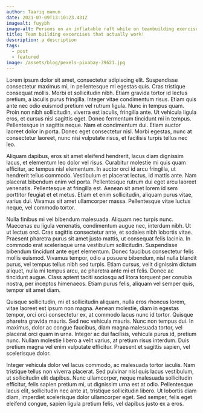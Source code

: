 ```yaml
---
author: Taariq mamun
date: 2021-07-09T13:10:23.431Z
imagealt: fuyybh
image-alt: Persons on an inflatable raft while on teambuilding exercise
title: Team building excercises that actually work!
description: a description
tags:
  - post
  - featured
image: /assets/blog/pexels-pixabay-39621.jpg
---
```

Lorem ipsum dolor sit amet, consectetur adipiscing elit. Suspendisse consectetur maximus mi, in pellentesque mi egestas quis. Cras tristique consequat mollis. Morbi et sollicitudin nibh. Etiam gravida tortor id lectus pretium, a iaculis purus fringilla. Integer vitae condimentum risus. Etiam quis ante nec odio euismod pretium vel rutrum ligula. Nunc in tempus quam. Proin non nibh sollicitudin, viverra est iaculis, fringilla ante. Ut vehicula ligula eros, et cursus nisl sagittis eget. Donec fermentum tincidunt mi in tempus. Pellentesque in sagittis neque. Nam et condimentum dui. Etiam auctor laoreet dolor in porta. Donec eget consectetur nisl. Morbi egestas, nunc at consectetur laoreet, nunc nisi vulputate risus, et facilisis turpis tellus nec leo.

Aliquam dapibus, eros sit amet eleifend hendrerit, lacus diam dignissim lacus, et elementum leo dolor vel risus. Curabitur molestie mi quis quam efficitur, ac tempus nisl elementum. In auctor orci id arcu fringilla, ut hendrerit tellus commodo. Vestibulum et placerat lectus, id mattis ante. Nam placerat bibendum enim vel porta. Pellentesque rutrum dui eget arcu laoreet venenatis. Pellentesque at fringilla est. Aenean sit amet lorem id sem porttitor feugiat et et metus. Etiam et enim sollicitudin, aliquam purus vitae, varius dui. Vivamus sit amet ullamcorper massa. Pellentesque vitae luctus neque, vel commodo tortor.

Nulla finibus mi vel bibendum malesuada. Aliquam nec turpis nunc. Maecenas eu ligula venenatis, condimentum augue nec, interdum nibh. Ut ut lectus orci. Cras sagittis consectetur ante, et sodales nibh lobortis vitae. Praesent pharetra purus sit amet justo mattis, ut consequat felis lacinia. In commodo erat scelerisque urna vestibulum sollicitudin. Suspendisse bibendum tincidunt ante eget elementum. Donec faucibus consectetur felis mollis euismod. Vivamus tempor, odio a posuere bibendum, nisl nulla blandit purus, vel tempus tellus nibh sed turpis. Etiam cursus, velit dignissim dictum aliquet, nulla mi tempus arcu, ac pharetra ante mi et felis. Donec ac tincidunt augue. Class aptent taciti sociosqu ad litora torquent per conubia nostra, per inceptos himenaeos. Etiam purus felis, aliquam vel semper quis, tempor sit amet diam.

Quisque sollicitudin, mi et sollicitudin aliquam, nulla eros rhoncus lorem, vitae laoreet est ipsum non magna. Aenean molestie, diam in egestas tempor, orci orci consectetur ex, at commodo lacus nunc id tortor. Quisque pharetra gravida mauris. Sed nec vehicula mauris. Nunc non tempus dui. In maximus, dolor ac congue faucibus, diam magna malesuada tortor, vel placerat orci quam in urna. Integer ac dui facilisis, vehicula purus id, pretium nunc. Nullam molestie libero a velit varius, at pretium risus interdum. Duis pretium magna vel enim vulputate efficitur. Praesent et sagittis sapien, vel scelerisque dolor.

Integer vehicula dolor vel lacus commodo, ac malesuada tortor iaculis. Nam tristique tellus non viverra placerat. Sed pulvinar nisl quis lacus vestibulum, ut sollicitudin elit dapibus. Nunc ullamcorper, neque malesuada sollicitudin efficitur, felis sapien pretium mi, ut dignissim urna est at odio. Pellentesque lacus elit, sollicitudin nec ante at, tristique sollicitudin libero. Ut lobortis diam diam, imperdiet scelerisque dolor ullamcorper eget. Sed semper, felis eget eleifend congue, sapien ligula pretium felis, vel dapibus justo ex a eros.